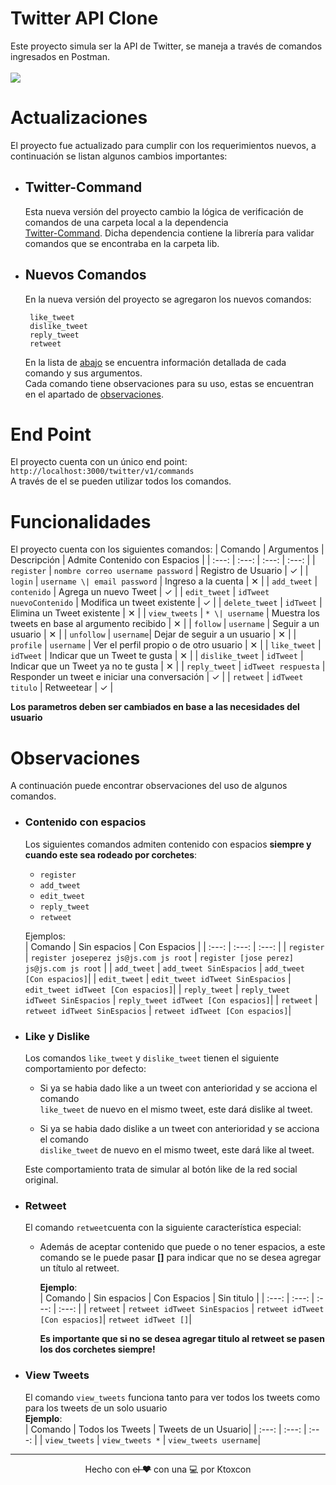 # Twitter API Clone

Este proyecto simula ser la API de Twitter, se maneja a través de comandos ingresados en Postman.  
<br />
<a href="https://github.com/ktoxcon/twitter-clone">
  <img src="https://github-readme-stats.vercel.app/api/pin/?username=ktoxcon&bg_color=fff&title_color=001&text_color=001&repo=twitter-clone" />
</a>

# Actualizaciones  
El proyecto fue actualizado para cumplir con los requerimientos nuevos, a continuación se listan algunos cambios importantes:  

- ## Twitter-Command
     Esta nueva versión del proyecto cambio la lógica de verificación de comandos de una carpeta local a la dependencia  
     [Twitter-Command](https://www.npmjs.com/package/twitter-command).  Dicha dependencia contiene la librería para validar comandos que se
     encontraba en la carpeta lib.  
     
- ## Nuevos Comandos
     En la nueva versión del proyecto se agregaron los nuevos comandos:
     ```
      like_tweet
      dislike_tweet
      reply_tweet
      retweet
     ```  
     En la lista de <a href="#list">abajo</a> se encuentra información detallada de cada comando y sus argumentos.  
     Cada comando tiene observaciones para su uso, estas se encuentran en el apartado de <a href="#obs">observaciones</a>.

# End Point

El proyecto cuenta con un único end point:
`http://localhost:3000/twitter/v1/commands`  
A través de el se pueden utilizar todos los comandos.

<a id="list"></a>
# Funcionalidades
<a id="list"></a>
 El proyecto cuenta con los siguientes comandos: 
 | Comando | Argumentos | Descripción | Admite Contenido con Espacios |
 | :---: | :---: | :---: | :---: |
 | `register` | `nombre correo username password` | Registro de Usuario | ✓ |
 | `login` | `username \| email password` | Ingreso a la cuenta | ✕ |
 | `add_tweet` | `contenido` | Agrega un nuevo Tweet | ✓ |
 | `edit_tweet` | `idTweet nuevoContenido` | Modifica un tweet existente | ✓ |
 | `delete_tweet` | `idTweet` | Elimina un Tweet existente | ✕ |
 | `view_tweets` | `* \| username` | Muestra los tweets en base al argumento recibido | ✕ |
 | `follow` | `username` | Seguir a un usuario | ✕ |
 | `unfollow` | `username`| Dejar de seguir a un usuario | ✕ |
 | `profile` | `username` | Ver el perfil propio o de otro usuario | ✕ |
 | `like_tweet` | `idTweet` | Indicar que un Tweet te gusta | ✕ |
 | `dislike_tweet` | `idTweet` | Indicar que un Tweet ya no te gusta | ✕ |
 | `reply_tweet` | `idTweet respuesta` | Responder un tweet e iniciar una conversación | ✓ |
 | `retweet` | `idTweet titulo` | Retweetear | ✓ |
   
 **Los parametros deben ser cambiados en base a las necesidades del usuario**
<a id="obs"></a>
# Observaciones
  A continuación puede encontrar observaciones del uso de algunos comandos.
  
  - ### Contenido con espacios 
    Los siguientes comandos admiten contenido con espacios **siempre y cuando este sea rodeado por corchetes**:  
    - `register`
    - `add_tweet` 
    - `edit_tweet`
    - `reply_tweet`
    - `retweet`
    
    Ejemplos:  
    | Comando | Sin espacios | Con Espacios |
    | :---: | :---: | :---: |
    | `register` | `register joseperez js@js.com js root` | `register [jose perez] js@js.com js root` |
    | `add_tweet` | `add_tweet SinEspacios` | `add_tweet [Con espacios]`|
    | `edit_tweet` | `edit_tweet idTweet SinEspacios` | `edit_tweet idTweet [Con espacios]`|
    | `reply_tweet` | `reply_tweet idTweet SinEspacios` | `reply_tweet idTweet [Con espacios]`|
    | `retweet` | `retweet idTweet SinEspacios` | `retweet idTweet [Con espacios]`|

  - ### Like y Dislike 
    Los comandos `like_tweet` y `dislike_tweet` tienen el siguiente comportamiento por defecto:   
    - Si ya se habia dado like a un tweet con anterioridad y se acciona el comando  
      `like_tweet` de nuevo en el mismo tweet, este dará dislike al tweet. 
      
    - Si ya se habia dado dislike a un tweet con anterioridad y se acciona el comando  
      `dislike_tweet` de nuevo en el mismo tweet, este dará like al tweet.
      
     Este comportamiento trata de simular al botón like de la red social original.
     
  - ### Retweet 
    El comando `retweet`cuenta con la siguiente característica especial:
    - Además de aceptar contenido que puede o no tener espacios, a este comando se le puede
      pasar **[]** para indicar que no se desea agregar un título al retweet.
      
      **Ejemplo**:  
      | Comando | Sin espacios | Con Espacios | Sin titulo |
      | :---: | :---: | :---: | :---: |
      | `retweet` | `retweet idTweet SinEspacios` | `retweet idTweet [Con espacios]`| `retweet idTweet []`|
      
      **Es importante que si no se desea agregar titulo al retweet se pasen los dos corchetes siempre!**
      
  - ### View Tweets
    El comando `view_tweets` funciona tanto para ver todos los tweets como para los tweets de un solo usuario  
      **Ejemplo**:  
      | Comando | Todos los Tweets |  Tweets de un Usuario|
      | :---: | :---: | :---: |
      | `view_tweets` | `view_tweets *` | `view_tweets username`|

<hr>

<p align="center">Hecho con <del>el ❤️</del> con una 💻 por Ktoxcon</p>
